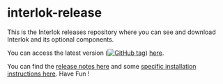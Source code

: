 # interlok-release

This is the Interlok releases repository where you can see and download Interlok and its optional components.

You can access the latest version ([![GitHub tag](https://img.shields.io/github/tag/adaptris/interlok-release.svg)](https://github.com/adaptris/interlok-release/tags)) [here](https://github.com/adaptris/interlok-release/releases/latest).

You can find the [release notes here](https://interlok.adaptris.net/interlok-docs/#/pages/overview/changelog?id=version-${interlok-version-int}) and some [specific installation instructions here](https://interlok.adaptris.net/interlok-docs/#/pages/overview/adapter-installation). Have Fun !

